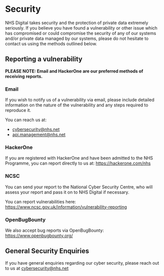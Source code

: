 # Security

NHS Digital takes security and the protection of private data extremely
seriously. If you believe you have found a vulnerability or other issue which
has compromised or could compromise the security of any of our systems and/or
private data managed by our systems, please do not hesitate to contact us using
the methods outlined below.

## Reporting a vulnerability

**PLEASE NOTE: Email and HackerOne are our preferred methods of receiving
reports.**

### Email

If you wish to notify us of a vulnerability via email, please include detailed
information on the nature of the vulnerability and any steps required to
reproduce it.

You can reach us at:

-   cybersecurity@nhs.net
-   api.management@nhs.net

### HackerOne

If you are registered with HackerOne and have been admitted to the NHS
Programme, you can report directly to us at: https://hackerone.com/nhs

### NCSC

You can send your report to the National Cyber Security Centre, who will assess
your report and pass it on to NHS Digital if necessary.

You can report vulnerabilities here:
https://www.ncsc.gov.uk/information/vulnerability-reporting

### OpenBugBounty

We also accept bug reports via OpenBugBounty: https://www.openbugbounty.org/

## General Security Enquiries

If you have general enquiries regarding our cyber security, please reach out
to us at cybersecurity@nhs.net
